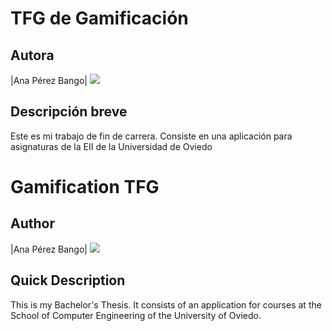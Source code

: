 # TFG de Gamificación

## Autora
|Ana Pérez Bango| <a href="https://github.com/AnaPB8"><img src="https://img.shields.io/badge/UO294100-Ana Pérez-purple"></a>

## Descripción breve
Este es mi trabajo de fin de carrera. Consiste en una aplicación para asignaturas de la EII de la Universidad de Oviedo

# Gamification TFG

## Author
|Ana Pérez Bango| <a href="https://github.com/AnaPB8"><img src="https://img.shields.io/badge/UO294100-Ana Pérez-purple"></a>

## Quick Description
This is my Bachelor's Thesis. It consists of an application for courses at the School of Computer Engineering of the University of Oviedo.
